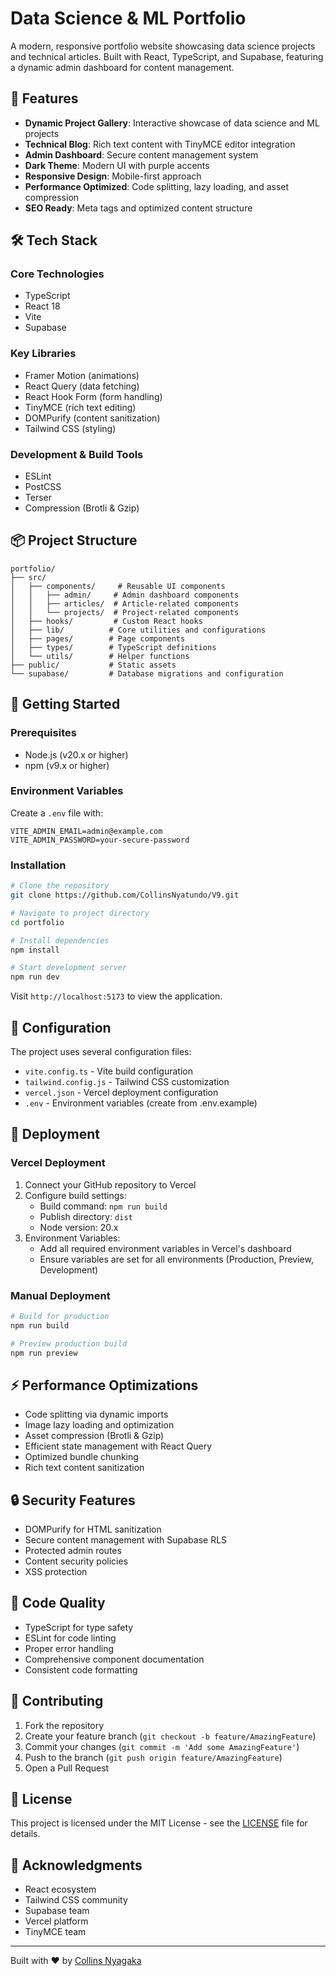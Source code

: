 # Data Science & ML Portfolio

A modern, responsive portfolio website showcasing data science projects and technical articles. Built with React, TypeScript, and Supabase, featuring a dynamic admin dashboard for content management.

## 🌟 Features

- **Dynamic Project Gallery**: Interactive showcase of data science and ML projects
- **Technical Blog**: Rich text content with TinyMCE editor integration
- **Admin Dashboard**: Secure content management system
- **Dark Theme**: Modern UI with purple accents
- **Responsive Design**: Mobile-first approach
- **Performance Optimized**: Code splitting, lazy loading, and asset compression
- **SEO Ready**: Meta tags and optimized content structure

## 🛠️ Tech Stack

### Core Technologies
- TypeScript
- React 18
- Vite
- Supabase

### Key Libraries
- Framer Motion (animations)
- React Query (data fetching)
- React Hook Form (form handling)
- TinyMCE (rich text editing)
- DOMPurify (content sanitization)
- Tailwind CSS (styling)

### Development & Build Tools
- ESLint
- PostCSS
- Terser
- Compression (Brotli & Gzip)

## 📦 Project Structure

```plain text
portfolio/
├── src/
│   ├── components/     # Reusable UI components
│   │   ├── admin/     # Admin dashboard components
│   │   ├── articles/  # Article-related components
│   │   └── projects/  # Project-related components
│   ├── hooks/         # Custom React hooks
│   ├── lib/          # Core utilities and configurations
│   ├── pages/        # Page components
│   ├── types/        # TypeScript definitions
│   └── utils/        # Helper functions
├── public/           # Static assets
└── supabase/         # Database migrations and configuration
```

## 🚀 Getting Started

### Prerequisites
- Node.js (v20.x or higher)
- npm (v9.x or higher)

### Environment Variables
Create a `.env` file with:
```env
VITE_ADMIN_EMAIL=admin@example.com
VITE_ADMIN_PASSWORD=your-secure-password
```

### Installation

```bash
# Clone the repository
git clone https://github.com/CollinsNyatundo/V9.git

# Navigate to project directory
cd portfolio

# Install dependencies
npm install

# Start development server
npm run dev
```

Visit `http://localhost:5173` to view the application.

## 🔧 Configuration

The project uses several configuration files:

- `vite.config.ts` - Vite build configuration
- `tailwind.config.js` - Tailwind CSS customization
- `vercel.json` - Vercel deployment configuration
- `.env` - Environment variables (create from .env.example)

## 🚀 Deployment

### Vercel Deployment
1. Connect your GitHub repository to Vercel
2. Configure build settings:
   - Build command: `npm run build`
   - Publish directory: `dist`
   - Node version: 20.x
3. Environment Variables:
   - Add all required environment variables in Vercel's dashboard
   - Ensure variables are set for all environments (Production, Preview, Development)

### Manual Deployment
```bash
# Build for production
npm run build

# Preview production build
npm run preview
```

## ⚡ Performance Optimizations

- Code splitting via dynamic imports
- Image lazy loading and optimization
- Asset compression (Brotli & Gzip)
- Efficient state management with React Query
- Optimized bundle chunking
- Rich text content sanitization

## 🔒 Security Features

- DOMPurify for HTML sanitization
- Secure content management with Supabase RLS
- Protected admin routes
- Content security policies
- XSS protection

## 🧪 Code Quality

- TypeScript for type safety
- ESLint for code linting
- Proper error handling
- Comprehensive component documentation
- Consistent code formatting

## 🤝 Contributing

1. Fork the repository
2. Create your feature branch (`git checkout -b feature/AmazingFeature`)
3. Commit your changes (`git commit -m 'Add some AmazingFeature'`)
4. Push to the branch (`git push origin feature/AmazingFeature`)
5. Open a Pull Request

## 📝 License

This project is licensed under the MIT License - see the [LICENSE](LICENSE) file for details.

## 🙏 Acknowledgments

- React ecosystem
- Tailwind CSS community
- Supabase team
- Vercel platform
- TinyMCE team

---

Built with ❤️ by [Collins Nyagaka](https://github.com/CollinsNyatundo)